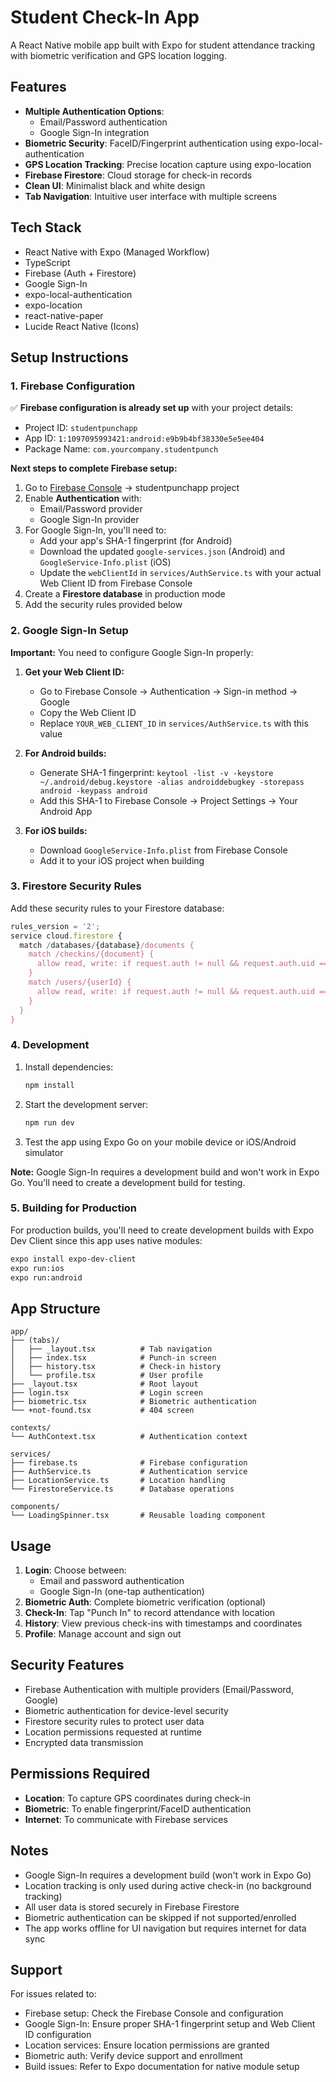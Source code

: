# Student Check-In App

A React Native mobile app built with Expo for student attendance tracking with biometric verification and GPS location logging.

## Features

- **Multiple Authentication Options**: 
  - Email/Password authentication
  - Google Sign-In integration
- **Biometric Security**: FaceID/Fingerprint authentication using expo-local-authentication
- **GPS Location Tracking**: Precise location capture using expo-location
- **Firebase Firestore**: Cloud storage for check-in records
- **Clean UI**: Minimalist black and white design
- **Tab Navigation**: Intuitive user interface with multiple screens

## Tech Stack

- React Native with Expo (Managed Workflow)
- TypeScript
- Firebase (Auth + Firestore)
- Google Sign-In
- expo-local-authentication
- expo-location
- react-native-paper
- Lucide React Native (Icons)

## Setup Instructions

### 1. Firebase Configuration

✅ **Firebase configuration is already set up** with your project details:
- Project ID: `studentpunchapp`
- App ID: `1:1097095993421:android:e9b9b4bf38330e5e5ee404`
- Package Name: `com.yourcompany.studentpunch`

**Next steps to complete Firebase setup:**
1. Go to [Firebase Console](https://console.firebase.google.com) → studentpunchapp project
2. Enable **Authentication** with:
   - Email/Password provider
   - Google Sign-In provider
3. For Google Sign-In, you'll need to:
   - Add your app's SHA-1 fingerprint (for Android)
   - Download the updated `google-services.json` (Android) and `GoogleService-Info.plist` (iOS)
   - Update the `webClientId` in `services/AuthService.ts` with your actual Web Client ID from Firebase Console
4. Create a **Firestore database** in production mode
5. Add the security rules provided below

### 2. Google Sign-In Setup

**Important:** You need to configure Google Sign-In properly:

1. **Get your Web Client ID:**
   - Go to Firebase Console → Authentication → Sign-in method → Google
   - Copy the Web Client ID
   - Replace `YOUR_WEB_CLIENT_ID` in `services/AuthService.ts` with this value

2. **For Android builds:**
   - Generate SHA-1 fingerprint: `keytool -list -v -keystore ~/.android/debug.keystore -alias androiddebugkey -storepass android -keypass android`
   - Add this SHA-1 to Firebase Console → Project Settings → Your Android App

3. **For iOS builds:**
   - Download `GoogleService-Info.plist` from Firebase Console
   - Add it to your iOS project when building

### 3. Firestore Security Rules

Add these security rules to your Firestore database:

```javascript
rules_version = '2';
service cloud.firestore {
  match /databases/{database}/documents {
    match /checkins/{document} {
      allow read, write: if request.auth != null && request.auth.uid == resource.data.userId;
    }
    match /users/{userId} {
      allow read, write: if request.auth != null && request.auth.uid == userId;
    }
  }
}
```

### 4. Development

1. Install dependencies:
   ```bash
   npm install
   ```

2. Start the development server:
   ```bash
   npm run dev
   ```

3. Test the app using Expo Go on your mobile device or iOS/Android simulator

**Note:** Google Sign-In requires a development build and won't work in Expo Go. You'll need to create a development build for testing.

### 5. Building for Production

For production builds, you'll need to create development builds with Expo Dev Client since this app uses native modules:

```bash
expo install expo-dev-client
expo run:ios
expo run:android
```

## App Structure

```
app/
├── (tabs)/
│   ├── _layout.tsx          # Tab navigation
│   ├── index.tsx            # Punch-in screen
│   ├── history.tsx          # Check-in history
│   └── profile.tsx          # User profile
├── _layout.tsx              # Root layout
├── login.tsx                # Login screen
├── biometric.tsx            # Biometric authentication
└── +not-found.tsx           # 404 screen

contexts/
└── AuthContext.tsx          # Authentication context

services/
├── firebase.ts              # Firebase configuration
├── AuthService.ts           # Authentication service
├── LocationService.ts       # Location handling
└── FirestoreService.ts      # Database operations

components/
└── LoadingSpinner.tsx       # Reusable loading component
```

## Usage

1. **Login**: Choose between:
   - Email and password authentication
   - Google Sign-In (one-tap authentication)
2. **Biometric Auth**: Complete biometric verification (optional)
3. **Check-In**: Tap "Punch In" to record attendance with location
4. **History**: View previous check-ins with timestamps and coordinates
5. **Profile**: Manage account and sign out

## Security Features

- Firebase Authentication with multiple providers (Email/Password, Google)
- Biometric authentication for device-level security
- Firestore security rules to protect user data
- Location permissions requested at runtime
- Encrypted data transmission

## Permissions Required

- **Location**: To capture GPS coordinates during check-in
- **Biometric**: To enable fingerprint/FaceID authentication
- **Internet**: To communicate with Firebase services

## Notes

- Google Sign-In requires a development build (won't work in Expo Go)
- Location tracking is only used during active check-in (no background tracking)
- All user data is stored securely in Firebase Firestore
- Biometric authentication can be skipped if not supported/enrolled
- The app works offline for UI navigation but requires internet for data sync

## Support

For issues related to:
- Firebase setup: Check the Firebase Console and configuration
- Google Sign-In: Ensure proper SHA-1 fingerprint setup and Web Client ID configuration
- Location services: Ensure location permissions are granted
- Biometric auth: Verify device support and enrollment
- Build issues: Refer to Expo documentation for native module setup